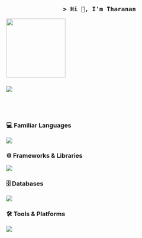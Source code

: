 
<h3 align="center">
        <samp>&gt; Hi 👋, I'm Tharanan 
        </samp>
</h3

 <p align="center">
  <img 
    src="https://github-readme-stats.vercel.app/api/top-langs/?username=PTharanan&layout=compact&theme=dark&cache_seconds=1800&v=1" 
    height="160" 
  />
</p>

  <h3></h3>
<p> <a href="https://github.com/ryo-ma/github-profile-trophy"><img src="https://trophygh.kolioaris.xyz/?username=PTharanan&show_icons=true&theme=onestar"  /></a></p>
<h1></h1>



<br>




<h3>💻 Familiar Languages</h3>
<a href="https://skillicons.dev">
    <img src="https://skillicons.dev/icons?i=python,c,cs,javascript,typescript,html,css,tailwind"/>
</a>

<h3>⚙️ Frameworks & Libraries</h3>
<a href="https://skillicons.dev">
    <img src="https://skillicons.dev/icons?i=angular,django"/>
</a>

<h3>🗄️ Databases</h3>
<a href="https://skillicons.dev">
    <img src="https://skillicons.dev/icons?i=mysql"/>
</a>

<h3>🛠️ Tools & Platforms</h3>
<a href="https://skillicons.dev">
    <img src="https://skillicons.dev/icons?i=kali,sublime,pycharm,eclipse,visualstudio,"/>
</a>









    



      

